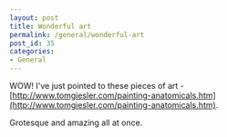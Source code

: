 ```yaml
---
layout: post
title: Wonderful art
permalink: /general/wonderful-art
post_id: 35
categories:
- General
---
```


WOW! I've just pointed to these pieces of art -
[http://www.tomgiesler.com/painting-anatomicals.htm](http://www.tomgiesler.com/painting-anatomicals.htm).

Grotesque and amazing all at once.
